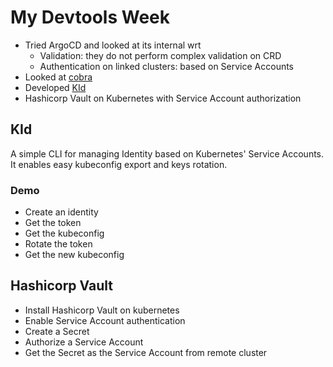 # My Devtools Week

* Tried ArgoCD and looked at its internal wrt
    * Validation: they do not perform complex validation on CRD
    * Authentication on linked clusters: based on Service Accounts
* Looked at [cobra](https://github.com/spf13/cobra)
* Developed [KId](https://github.com/filariow/kid)
* Hashicorp Vault on Kubernetes with Service Account authorization


## KId

A simple CLI for managing Identity based on Kubernetes' Service Accounts. It enables easy kubeconfig export and keys rotation.

### Demo

* Create an identity
* Get the token
* Get the kubeconfig
* Rotate the token
* Get the new kubeconfig

## Hashicorp Vault

* Install Hashicorp Vault on kubernetes
* Enable Service Account authentication
* Create a Secret
* Authorize a Service Account
* Get the Secret as the Service Account from remote cluster

